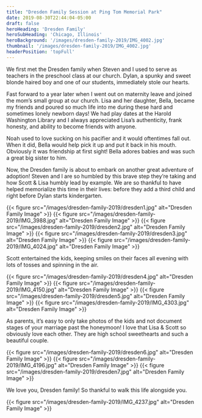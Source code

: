 ```yaml
---
title: "Dresden Family Session at Ping Tom Memorial Park"
date: 2019-08-30T22:44:04-05:00
draft: false
heroHeading: 'Dresden Family'
heroSubHeading: 'Chicago, Illinois'
heroBackground: '/images/dresden-family-2019/IMG_4002.jpg'
thumbnail: '/images/dresden-family-2019/IMG_4002.jpg'
headerPosition: 'topFull'
---
```


We first met the Dresden family when Steven and I used to serve as teachers in the preschool class at our church. Dylan, a spunky and sweet blonde haired boy and one of our students, immediately stole our hearts. 

Fast forward to a year later when I went out on maternity leave and joined the mom’s small group at our church. Lisa and her daughter, Bella, became my friends and poured so much life into me during these hard and sometimes lonely newborn days! We had play dates at the Harold Washington Library and I always appreciated Lisa’s authenticity, frank honesty, and ability to become friends with anyone. 

Noah used to love sucking on his pacifier and it would oftentimes fall out. When it did, Bella would help pick it up and put it back in his mouth. Obviously it was friendship at first sight! Bella adores babies and was such a great big sister to him. 

Now, the Dresden family is about to embark on another great adventure of adoption! Steven and I are so humbled by this brave step they’re taking and how Scott & Lisa humbly lead by example. We are so thankful to have helped memorialize this time in their lives: before they add a third child and right before Dylan starts kindergarten. 

{{< figure src="/images/dresden-family-2019/dresden1.jpg" alt="Dresden Family Image" >}}
{{< figure src="/images/dresden-family-2019/IMG_3988.jpg" alt="Dresden Family Image" >}}
{{< figure src="/images/dresden-family-2019/dresden2.jpg" alt="Dresden Family Image" >}}
{{< figure src="/images/dresden-family-2019/dresden3.jpg" alt="Dresden Family Image" >}}
{{< figure src="/images/dresden-family-2019/IMG_4024.jpg" alt="Dresden Family Image" >}}

Scott entertained the kids, keeping smiles on their faces all evening with lots of tosses and spinning in the air. 

{{< figure src="/images/dresden-family-2019/dresden4.jpg" alt="Dresden Family Image" >}}
{{< figure src="/images/dresden-family-2019/IMG_4150.jpg" alt="Dresden Family Image" >}}
{{< figure src="/images/dresden-family-2019/dresden5.jpg" alt="Dresden Family Image" >}}
{{< figure src="/images/dresden-family-2019/IMG_4303.jpg" alt="Dresden Family Image" >}}

As parents, it’s easy to only take photos of the kids and not document stages of your marriage past the honeymoon! I love that Lisa & Scott so obviously love each other. They are high school sweethearts and such a beautiful couple.

{{< figure src="/images/dresden-family-2019/dresden6.jpg" alt="Dresden Family Image" >}}
{{< figure src="/images/dresden-family-2019/IMG_4196.jpg" alt="Dresden Family Image" >}}
{{< figure src="/images/dresden-family-2019/dresden7.jpg" alt="Dresden Family Image" >}}

We love you, Dresden family! So thankful to walk this life alongside you. 

{{< figure src="/images/dresden-family-2019/IMG_4237.jpg" alt="Dresden Family Image" >}}